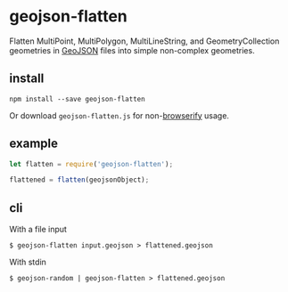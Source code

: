 # geojson-flatten

Flatten MultiPoint, MultiPolygon, MultiLineString, and GeometryCollection
geometries in [GeoJSON](http://geojson.org/) files into simple non-complex
geometries.

## install

```
npm install --save geojson-flatten
```

Or download `geojson-flatten.js` for non-[browserify](http://browserify.org/) usage.

## example

```js
let flatten = require('geojson-flatten');

flattened = flatten(geojsonObject);
```

## cli

With a file input

```
$ geojson-flatten input.geojson > flattened.geojson
```

With stdin

```
$ geojson-random | geojson-flatten > flattened.geojson
```

